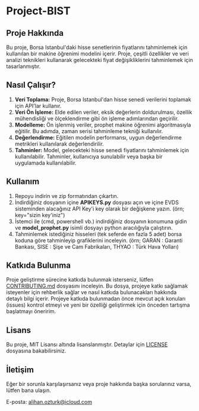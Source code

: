 
# Project-BIST


## Proje Hakkında

Bu proje, Borsa Istanbul'daki hisse senetlerinin fiyatlarını tahminlemek için kullanılan bir makine öğrenimi modelini içerir. Proje, çeşitli özellikler ve veri analizi teknikleri kullanarak gelecekteki fiyat değişikliklerini tahminlemek için tasarlanmıştır.


## Nasıl Çalışır?

1. **Veri Toplama:** Proje, Borsa Istanbul'dan hisse senedi verilerini toplamak için API'lar kullanır.
2. **Veri Ön İşleme:** Elde edilen veriler, eksik değerlerin doldurulması, özellik mühendisliği ve ölçeklendirme gibi ön işleme adımlarından geçirilir.
3. **Modelleme:** Ön işlenmiş veriler, prophet makine öğrenimi algoritmasıyla eğitilir. Bu adımda, zaman serisi tahminleme tekniği kullanılır.
4. **Değerlendirme:** Eğitilen modelin performansı, uygun değerlendirme metrikleri kullanılarak değerlendirilir.
5. **Tahminler:** Model, gelecekteki hisse senedi fiyatlarını tahminlemek için kullanılabilir. Tahminler, kullanıcıya sunulabilir veya başka bir uygulamada kullanılabilir.


## Kullanım

1. Repoyu indirin ve zip formatından çıkartın.
2. İndirdiğiniz dosyanın içine **APIKEYS.py** dosyası açın ve içine EVDS sisteminden alacağınız API Key'i key olarak bir değişkene yazın. (örn; key="sizin key'iniz")
3. İstemci ile (cmd, powershell vb.) indirdiğiniz dosyanın konumuna gidin ve **model_prophet.py** isimli dosyayı python aracılığıyla çalıştırın.
4. Tahminlemek istediğiniz hisseleri (tek seferde en fazla 5 adet) borsa koduna göre tahminleyip grafiklerini inceleyin. (örn; GARAN : Garanti Bankası, SISE : Şişe ve Cam Fabrikaları, THYAO : Türk Hava Yolları) 


## Katkıda Bulunma

Proje geliştirme sürecine katkıda bulunmak isterseniz, lütfen [CONTRIBUTING.md](CONTRIBUTING.md) dosyasını inceleyin. Bu dosya, projeye katkı sağlamak isteyenler için rehberlik sağlar ve nasıl katkıda bulunacakları hakkında detaylı bilgi içerir. Projeye katkıda bulunmadan önce mevcut açık konuları (issues) kontrol etmeyi ve yeni bir özelliği geliştirmek için önceden tartışma başlatmayı öneririm.


## Lisans

Bu proje, MIT Lisansı altında lisanslanmıştır. Detaylar için [LICENSE](LICENSE) dosyasına bakabilirsiniz.


## İletişim

Eğer bir sorunla karşılaşırsanız veya proje hakkında başka sorularınız varsa, lütfen bana ulaşın.

E-posta: alihan.ozturk@icloud.com
